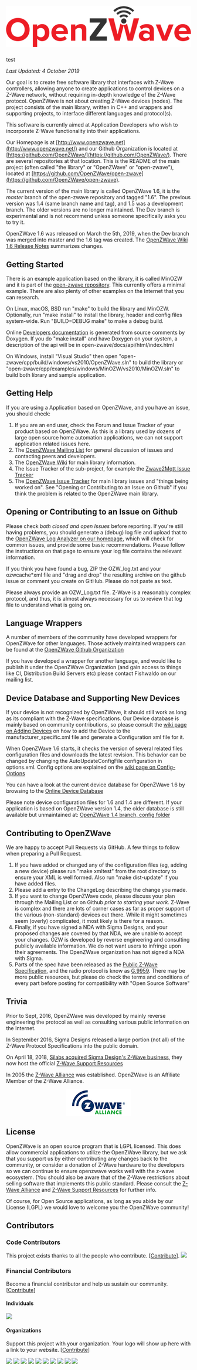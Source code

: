 ![Open-ZWave Library](https://github.com/OpenZWave/open-zwave-web/raw/master/gfx/OZW_SF.png)
==================
test

*Last Updated: 4 October 2019*

Our goal is to create free software library that interfaces with Z-Wave controllers, allowing anyone to create applications to control devices on a Z-Wave network, without requiring in-depth knowledge of the Z-Wave protocol. OpenZWave is not about creating Z-Wave devices (nodes). The project consists of the main library, written in C++ and wrappers and supporting projects, to interface different languages and protocol(s).

This software is currently aimed at Application Developers who wish to incorporate Z-Wave functionality into their applications.

Our Homepage is at [http://www.openzwave.net](http://www.openzwave.net/) and our Github Organization is located at [https://github.com/OpenZWave/](https://github.com/OpenZWave/). There are several repositories at that location. This is the README of the main project (often called "the library" or "OpenZWave" or "open-zwave"), located at [https://github.com/OpenZWave/open-zwave](https://github.com/OpenZWave/open-zwave).

The current version of the main library is called OpenZWave 1.6, it is the *master* branch of the open-zwave repository and tagged "1.6". The previous version was 1.4 (same branch name and tag), and 1.5 was a development branch. The older versions are no longer maintained. The Dev branch is experimental and is not recommend unless someone specifically asks you to try it.

OpenZWave 1.6 was released on March the 5th, 2019, when the Dev branch was merged into master and the 1.6 tag was created. The [OpenZWave Wiki 1.6 Release Notes](https://github.com/OpenZWave/open-zwave/wiki/OpenZWave-1.6-Release-Notes) summarizes changes.

## Getting Started

There is an example application based on the library, it is called MinOZW and it is part of the [open-zwave repository](https://github.com/OpenZWave/open-zwave). This currently offers a minimal example. There are also plenty of other examples on the Internet that you can research.

On Linux, macOS, BSD run "make" to build the library and MinOZW. Optionally, run "make install" to install the library, header and config files system-wide. Run "BUILD=DEBUG make" to make a debug build.

Online [Developers documentation](http://www.openzwave.com/dev/) is generated from source comments by Doxygen. If you do "make install" and have Doxygen on your system, a description of the api will be in open-zwave/docs/api/html/index.html

On Windows, install "Visual Studio" then open "open-zwave/cpp/build/windows/vs2010/OpenZWave.sln" to build the library or "open-zwave/cpp/examples/windows/MinOZW/vs2010/MinOZW.sln" to build both library and sample application.

## Getting Help

If you are using a Application based on OpenZWave, and you have an issue, you should check:

1. If you are an end user, check the Forum and Issue Tracker of your product based on OpenZWave. As this is a library used by dozens of large open source home automation applications, we can not support application related issues here.
2. The [OpenZWave Mailing List](https://groups.google.com/forum/#!forum/openzwave) for general discussion of issues and contacting peers and developers.
3. The [OpenZWave Wiki](https://github.com/OpenZWave/open-zwave/wiki) for main library information.
4. The Issue Tracker of the sub-project, for example the [Zwave2Mqtt Issue Tracker](https://github.com/OpenZWave/Zwave2Mqtt/issues)
5. The [OpenZWave Issue Tracker](https://github.com/OpenZWave/open-zwave/issues) for main library issues and "things being worked on". See "Opening or Contributing to an Issue on Github" if you think the problem is related to the OpenZWave main library.

## Opening or Contributing to an Issue on Github

Please check *both closed and open Issues* before reporting. If you're still having problems, you should generate a (debug) log file and upload that to the [OpenZWave Log Analyzer on our homepage](http://www.openzwave.com/log-analyzer), which will check for common issues, and provide some basic recommendations. Please follow the instructions on that page to ensure your log file contains the relevant information.

If you think you have found a bug, ZIP the OZW_log.txt and your ozwcache*xml file and "drag and drop" the resulting archive on the github issue or comment you create on GitHub. Please do not paste as text.

Please always provide an OZW_Log.txt file. Z-Wave is a reasonably complex protocol, and thus, it is almost always necessary for us to review that log file to understand what is going on.

## Language Wrappers

A number of members of the community have developed wrappers for OpenZWave for other languages. Those actively maintained wrappers can be found at the [OpenZWave Github Organization](https://github.com/OpenZWave)

If you have developed a wrapper for another language, and would like to publish it under the OpenZWave Organization (and gain access to things like CI, Distribution Build Servers etc) please contact Fishwaldo on our mailing list.

## Device Database and Supporting New Devices

If your device is not recognized by OpenZWave, it should still work as long as its compliant with the Z-Wave specifications. Our Device database is mainly based on community contributions, so please consult the [wiki page on Adding Devices](https://github.com/OpenZWave/open-zwave/wiki/Adding-Devices) on how to add the Device to the manufacturer_specific.xml file and generate a Configuration xml file for it.

When OpenZWave 1.6 starts, it checks the version of several related files configuration files and downloads the latest revision. This behavior can be changed by changing the AutoUpdateConfigFile configuration in options.xml. Config options are explained on the  [wiki page on Config-Options](https://github.com/OpenZWave/open-zwave/wiki/Config-Options)

You can have a look at the current device database for OpenZWave 1.6 by browsing to the [Online Device Database](http://openzwave.com/device-database)

Please note device configuration files for 1.6 and 1.4 are different. If your application is based on OpenZWave version 1.4, the older database is still available but unmaintained at: [OpenZWave 1.4 branch, config folder](https://github.com/OpenZWave/open-zwave/tree/1.4/config)

## Contributing to OpenZWave

We are happy to accept Pull Requests via GitHub. A few things to follow when preparing a Pull Request.

1. If you have added or changed any of the configuration files (eg, adding a new device) please run "make xmltest" from the root directory to ensure your XML is well formed. Also run "make dist-update" if you have added files.
2. Please add a entry to the ChangeLog describing the change you made.
3. If you want to change OpenZWave code, please discuss your plan through the Mailing List or on Github *prior to starting your work*. Z-Wave is complex and there are lots of corner cases as far as proper support of the various (non-standard) devices out there. While it might sometimes seem (overly) complicated, it most likely is there for a reason.
4. Finally, if you have signed a NDA with Sigma Designs, and your proposed changes are covered by that NDA, we are unable to accept your changes. OZW is developed by reverse engineering and consulting publicly available information. We do not want users to infringe upon their agreements. The OpenZWave organization has not signed a NDA with Sigma.
5. Parts of the spec have been released as the [Public Z-Wave Specification](https://www.silabs.com/products/wireless/mesh-networking/z-wave/specification), and the radio protocol is know as [G.9959](https://www.itu.int/rec/T-REC-G.9959-201501-I/en). There may be more public resources, but please do check the terms and conditions of every part before posting for compatibility with "Open Source Software"

## Trivia

Prior to Sept, 2016, OpenZWave was developed by mainly reverse engineering the protocol as well as consulting various public information on the Internet.

In September 2016, Sigma Designs released a large portion (not all) of the Z-Wave Protocol Specifications into the public domain.

On April 18, 2018, [Silabs acquired Sigma Design's Z-Wave business](https://news.silabs.com/2018-04-18-Silicon-Labs-Completes-Acquisition-of-Sigma-Designs-Z-Wave-Business), they now host the official [Z-Wave Support Resources](https://www.silabs.com/support/z-wave)

In 2005 the [Z-Wave Alliance](https://z-wavealliance.org) was established. OpenZWave is an Affiliate Member of the Z-Wave Alliance.

<p align="center">
<img src="https://github.com/OpenZWave/open-zwave/raw/master/docs/images%2Bcss/zwalliance_250x100.jpg">
</p>

## License

OpenZWave is an open source program that is LGPL licensed. This does allow commercial applications to utilize the OpenZWave library, but we ask that you support us by either contributing any changes back to the community, or consider a donation of Z-Wave hardware to the developers so we can continue to ensure openzwave works well with the z-wave ecosystem. (You should also be aware that of the Z-Wave restrictions about selling software that implements this public standard. Please consult the [Z-Wave Alliance](https://z-wavealliance.org) and [Z-Wave Support Resources](https://www.silabs.com/support/z-wave) for further info.

Of course, for Open Source applications, as long as you abide by our License (LGPL) we would love to welcome you the OpenZWave community!

## Contributors

### Code Contributors

This project exists thanks to all the people who contribute. [[Contribute](CONTRIBUTING.md)].
<a href="https://github.com/OpenZWave/open-zwave/graphs/contributors"><img src="https://opencollective.com/ozw/contributors.svg?width=890&button=false" /></a>

### Financial Contributors

Become a financial contributor and help us sustain our community. [[Contribute](https://opencollective.com/ozw/contribute)]

#### Individuals

<a href="https://opencollective.com/ozw"><img src="https://opencollective.com/ozw/individuals.svg?width=890"></a>

#### Organizations

Support this project with your organization. Your logo will show up here with a link to your website. [[Contribute](https://opencollective.com/ozw/contribute)]

<a href="https://opencollective.com/ozw/organization/0/website"><img src="https://opencollective.com/ozw/organization/0/avatar.svg"></a>
<a href="https://opencollective.com/ozw/organization/1/website"><img src="https://opencollective.com/ozw/organization/1/avatar.svg"></a>
<a href="https://opencollective.com/ozw/organization/2/website"><img src="https://opencollective.com/ozw/organization/2/avatar.svg"></a>
<a href="https://opencollective.com/ozw/organization/3/website"><img src="https://opencollective.com/ozw/organization/3/avatar.svg"></a>
<a href="https://opencollective.com/ozw/organization/4/website"><img src="https://opencollective.com/ozw/organization/4/avatar.svg"></a>
<a href="https://opencollective.com/ozw/organization/5/website"><img src="https://opencollective.com/ozw/organization/5/avatar.svg"></a>
<a href="https://opencollective.com/ozw/organization/6/website"><img src="https://opencollective.com/ozw/organization/6/avatar.svg"></a>
<a href="https://opencollective.com/ozw/organization/7/website"><img src="https://opencollective.com/ozw/organization/7/avatar.svg"></a>
<a href="https://opencollective.com/ozw/organization/8/website"><img src="https://opencollective.com/ozw/organization/8/avatar.svg"></a>
<a href="https://opencollective.com/ozw/organization/9/website"><img src="https://opencollective.com/ozw/organization/9/avatar.svg"></a>
